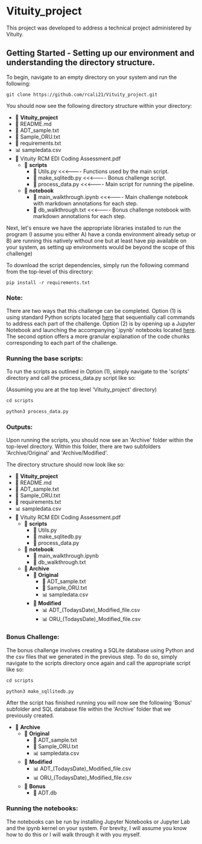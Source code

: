 # Vituity_project

This project was developed to address a technical project administered by Vituity.

## Getting Started - Setting up our environment and understanding the directory structure.

To begin, navigate to an empty directory on your system and run the following:

`git clone https://github.com/rcali21/Vituity_project.git`

You should now see the following directory structure within your directory:

- 📂 **Vituity_project**
- 📄 README.md
- 📄 ADT_sample.txt
- 📄 Sample_ORU.txt
- 📄 requirements.txt
- 📊 sampledata.csv
- 📄 Vituity RCM EDI Coding Assessment.pdf
  - 📂 **scripts**
    - 🐍 Utils.py <<<---- Functions used by the main script.
    - 🐍 make_sqlitedb.py <<<---- Bonus challenge script.
    - 🐍 process_data.py <<<---- Main script for running the pipeline.
  - 📂 **notebook**
    - 📓 main_walkthrough.ipynb <<<---- Main challenge notebook with markdown annotations for each step.
    - 📓 db_walkthrough.txt <<<---- Bonus challenge notebook with markdown annotations for each step.


Next, let's ensure we have the appropriate libraries installed to run the program (I assume you either A) have a conda environment already setup or B) are running this natively without one but at least have pip available on your system, as setting up environments would be beyond the scope of this challenge)

To download the script dependencies, simply run the following command from the top-level of this directory:

`pip install -r requirements.txt`


### Note: 
There are two ways that this challenge can be completed. Option (1) is using standard Python scripts located [here](https://github.com/rcali21/Vituity_project/tree/main/scripts) that sequentially call commands to address each part of the challenge. Option (2) is by opening up a Jupyter Notebook and launching the accompanying '.ipynb' notebooks located [here](https://github.com/rcali21/Vituity_project/tree/main/notebook). The second option offers a more granular explanation of the code chunks corresponding to each part of the challenge.


### Running the base scripts:

To run the scripts as outlined in Option (1), simply navigate to the 'scripts' directory and call the process_data.py script like so:

(Assuming you are at the top level 'Vituity_project' directory)

````md
cd scripts

python3 process_data.py
````

### Outputs:
Upon running the scripts, you should now see an 'Archive' folder within the top-level directory. Within this folder, there are two subfolders 'Archive/Original' and 'Archive/Modified'.

The directory structure should now look like so:

- 📂 **Vituity_project**
- 📄 README.md
- 📄 ADT_sample.txt
- 📄 Sample_ORU.txt
- 📄 requirements.txt
- 📊 sampledata.csv
- 📄 Vituity RCM EDI Coding Assessment.pdf
  - 📂 **scripts**
    - 🐍 Utils.py 
    - 🐍 make_sqlitedb.py 
    - 🐍 process_data.py 
  - 📂 **notebook**
    - 📓 main_walkthrough.ipynb
    - 📓 db_walkthrough.txt
  - 📂 **Archive**
    - 📂 **Original**
      - 📄 ADT_sample.txt
      - 📄 Sample_ORU.txt
      - 📊 sampledata.csv
    - 📂 **Modified**
      - 📊 ADT_(TodaysDate)_Modified_file.csv
      - 📊 ORU_(TodaysDate)_Modified_file.csv
     


### Bonus Challenge:

The bonus challenge involves creating a SQLite database using Python and the csv files that we generated in the previous step. To do so, simply navigate to the scripts directory once again and call the appropriate script like so:

````md
cd scripts

python3 make_sqllitedb.py
````

After the script has finished running you will now see the following 'Bonus' subfolder and SQL database file within the 'Archive' folder that we previously created.

  - 📂 **Archive**
    - 📂 **Original**
      - 📄 ADT_sample.txt
      - 📄 Sample_ORU.txt
      - 📊 sampledata.csv
    - 📂 **Modified**
      - 📊 ADT_(TodaysDate)_Modified_file.csv
      - 📊 ORU_(TodaysDate)_Modified_file.csv
    - 📂 **Bonus**
      - 💾 ADT.db
     

### Running the notebooks:
The notebooks can be run by installing Jupyter Notebooks or Jupyter Lab and the ipynb kernel on your system. For brevity, I will assume you know how to do this or I will walk through it with you myself.

